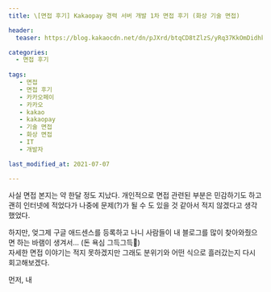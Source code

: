 ```yaml
---
title: \[면접 후기] Kakaopay 경력 서버 개발 1차 면접 후기 (화상 기술 면접)

header:
  teaser: https://blog.kakaocdn.net/dn/pJXrd/btqCD8tZlzS/yRq37KkOmDidhk6hytKSIK/img.jpg

categories: 
  - 면접 후기
   
tags:
   - 면접
   - 면접 후기
   - 카카오페이
   - 카카오
   - kakao
   - kakaopay
   - 기술 면접
   - 화상 면접
   - IT
   - 개발자

last_modified_at: 2021-07-07 

---
```


사실 면접 본지는 약 한달 정도 지났다. 개인적으로 면접 관련된 부분은 민감하기도 하고 괜히 인터넷에 적었다가 나중에 문제(?)가 될 수 도 있을 것 같아서 적지 않겠다고 생각했었다.  

하지만, 엊그제 구글 애드센스를 등록하고 나니 사람들이 내 블로그를 많이 찾아와줬으면 하는 바램이 생겨서... (돈 욕심 그득그득🤑)  
자세한 면접 이야기는 적지 못하겠지만 그래도 분위기와 어떤 식으로 흘러갔는지 다시 회고해보겠다.

먼저, 내

<!--stackedit_data:
eyJoaXN0b3J5IjpbLTEyNzM5MzQ5NDBdfQ==
-->